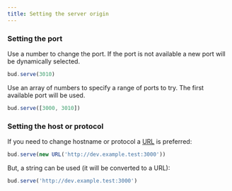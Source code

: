 ```yaml
---
title: Setting the server origin
---
```


### Setting the port

Use a number to change the port. If the port is not available a new port will be dynamically selected.

```ts title='bud.config.js'
bud.serve(3010)
```

Use an array of numbers to specify a range of ports to try. The first available port will be used.

```ts title='bud.config.js'
bud.serve([3000, 3010])
```

### Setting the host or protocol

If you need to change hostname or protocol a [URL](https://developer.mozilla.org/en-US/docs/Web/API/URL) is preferred:

```ts title='bud.config.js'
bud.serve(new URL('http://dev.example.test:3000'))
```

But, a string can be used (it will be converted to a URL):

```ts title='bud.config.js'
bud.serve('http://dev.example.test:3000')
```
